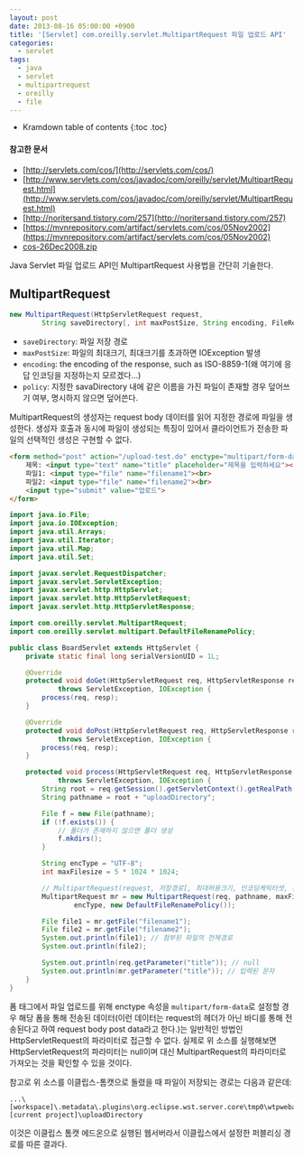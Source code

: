 ```yaml
---
layout: post
date: 2013-08-16 05:00:00 +0900
title: '[Servlet] com.oreilly.servlet.MultipartRequest 파일 업로드 API'
categories:
  - servlet
tags:
  - java
  - servlet
  - multipartrequest
  - oreilly
  - file
---
```


* Kramdown table of contents
{:toc .toc}

#### 참고한 문서

- [http://servlets.com/cos/](http://servlets.com/cos/)
- [http://www.servlets.com/cos/javadoc/com/oreilly/servlet/MultipartRequest.html](http://www.servlets.com/cos/javadoc/com/oreilly/servlet/MultipartRequest.html)
- [http://noritersand.tistory.com/257](http://noritersand.tistory.com/257)
- [https://mvnrepository.com/artifact/servlets.com/cos/05Nov2002](https://mvnrepository.com/artifact/servlets.com/cos/05Nov2002)
- [cos-26Dec2008.zip](/attachments/cos-26Dec2008.zip)

Java Servlet 파일 업로드 API인 MultipartRequest 사용법을 간단히 기술한다.

## MultipartRequest

```java
new MultipartRequest(HttpServletRequest request,
        String saveDirectory[, int maxPostSize, String encoding, FileRenamePolicy policy])
```

- `saveDirectory`: 파일 저장 경로
- `maxPostSize`: 파일의 최대크기, 최대크기를 초과하면 IOException 발생
- `encoding`: the encoding of the response, such as ISO-8859-1(왜 여기에 응답 인코딩을 지정하는지 모르겠다...)
- `policy`: 지정한 savaDirectory 내에 같은 이름을 가진 파일이 존재할 경우 덮어쓰기 여부, 명시하지 않으면 덮어쓴다.

MultipartRequest의 생성자는 request body 데이터를 읽어 지정한 경로에 파일을 생성한다. 생성자 호출과 동시에 파일이 생성되는 특징이 있어서 클라이언트가 전송한 파일의 선택적인 생성은 구현할 수 없다.

```html
<form method="post" action="/upload-test.do" enctype="multipart/form-data">
    제목: <input type="text" name="title" placeholder="제목을 입력하세요"><br>
    파일1: <input type="file" name="filename1"><br>
    파일2: <input type="file" name="filename2"><br>
    <input type="submit" value="업로드">
</form>
```

```java
import java.io.File;
import java.io.IOException;
import java.util.Arrays;
import java.util.Iterator;
import java.util.Map;
import java.util.Set;

import javax.servlet.RequestDispatcher;
import javax.servlet.ServletException;
import javax.servlet.http.HttpServlet;
import javax.servlet.http.HttpServletRequest;
import javax.servlet.http.HttpServletResponse;

import com.oreilly.servlet.MultipartRequest;
import com.oreilly.servlet.multipart.DefaultFileRenamePolicy;

public class BoardServlet extends HttpServlet {
    private static final long serialVersionUID = 1L;

    @Override
    protected void doGet(HttpServletRequest req, HttpServletResponse resp)
            throws ServletException, IOException {
        process(req, resp);
    }

    @Override
    protected void doPost(HttpServletRequest req, HttpServletResponse resp)
            throws ServletException, IOException {
        process(req, resp);
    }

    protected void process(HttpServletRequest req, HttpServletResponse resp)
            throws ServletException, IOException {
        String root = req.getSession().getServletContext().getRealPath("/");
        String pathname = root + "uploadDirectory";

        File f = new File(pathname);
        if (!f.exists()) {
            // 폴더가 존재하지 않으면 폴더 생성
            f.mkdirs();
        }

        String encType = "UTF-8";
        int maxFilesize = 5 * 1024 * 1024;

        // MultipartRequest(request, 저장경로[, 최대허용크기, 인코딩케릭터셋, 동일한 파일명 보호 여부])
        MultipartRequest mr = new MultipartRequest(req, pathname, maxFilesize,
                encType, new DefaultFileRenamePolicy());

        File file1 = mr.getFile("filename1");
        File file2 = mr.getFile("filename2");
        System.out.println(file1); // 첨부된 파일의 전체경로
        System.out.println(file2);

        System.out.println(req.getParameter("title")); // null
        System.out.println(mr.getParameter("title")); // 입력된 문자
    }
}
```

폼 태그에서 파일 업로드를 위해 enctype 속성을 `multipart/form-data`로 설정할 경우 해당 폼을 통해 전송된 데이터(이런 데이터는 request의 헤더가 아닌 바디를 통해 전송된다고 하여 request body post data라고 한다.)는 일반적인 방법인 HttpServletRequest의 파라미터로 접근할 수 없다. 실제로 위 소스를 실행해보면 HttpServletRequest의 파라미터는 null이며 대신 MultipartRequest의 파라미터로 가져오는 것을 확인할 수 있을 것이다.

참고로 위 소스를 이클립스-톰캣으로 돌렸을 때 파일이 저장되는 경로는 다음과 같은데:

```
...\[workspace]\.metadata\.plugins\org.eclipse.wst.server.core\tmp0\wtpwebapps\[current project]\uploadDirectory
```

이것은 이클립스 톰캣 에드온으로 실행된 웹서버라서 이클립스에서 설정한 퍼블리싱 경로를 따른 결과다.
